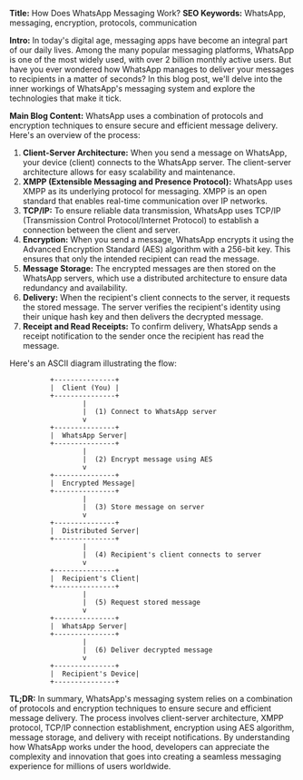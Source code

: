 **Title:** How Does WhatsApp Messaging Work?
**SEO Keywords:** WhatsApp, messaging, encryption, protocols, communication

**Intro:**
In today's digital age, messaging apps have become an integral part of our daily lives. Among the many popular messaging platforms, WhatsApp is one of the most widely used, with over 2 billion monthly active users. But have you ever wondered how WhatsApp manages to deliver your messages to recipients in a matter of seconds? In this blog post, we'll delve into the inner workings of WhatsApp's messaging system and explore the technologies that make it tick.

**Main Blog Content:**
WhatsApp uses a combination of protocols and encryption techniques to ensure secure and efficient message delivery. Here's an overview of the process:

1. **Client-Server Architecture:** When you send a message on WhatsApp, your device (client) connects to the WhatsApp server. The client-server architecture allows for easy scalability and maintenance.
2. **XMPP (Extensible Messaging and Presence Protocol):** WhatsApp uses XMPP as its underlying protocol for messaging. XMPP is an open standard that enables real-time communication over IP networks.
3. **TCP/IP:** To ensure reliable data transmission, WhatsApp uses TCP/IP (Transmission Control Protocol/Internet Protocol) to establish a connection between the client and server.
4. **Encryption:** When you send a message, WhatsApp encrypts it using the Advanced Encryption Standard (AES) algorithm with a 256-bit key. This ensures that only the intended recipient can read the message.
5. **Message Storage:** The encrypted messages are then stored on the WhatsApp servers, which use a distributed architecture to ensure data redundancy and availability.
6. **Delivery:** When the recipient's client connects to the server, it requests the stored message. The server verifies the recipient's identity using their unique hash key and then delivers the decrypted message.
7. **Receipt and Read Receipts:** To confirm delivery, WhatsApp sends a receipt notification to the sender once the recipient has read the message.

Here's an ASCII diagram illustrating the flow:
```
          +---------------+
          |  Client (You) |
          +---------------+
                  |
                  |  (1) Connect to WhatsApp server
                  v
          +---------------+
          |  WhatsApp Server|
          +---------------+
                  |
                  |  (2) Encrypt message using AES
                  v
          +---------------+
          |  Encrypted Message|
          +---------------+
                  |
                  |  (3) Store message on server
                  v
          +---------------+
          |  Distributed Server|
          +---------------+
                  |
                  |  (4) Recipient's client connects to server
                  v
          +---------------+
          |  Recipient's Client|
          +---------------+
                  |
                  |  (5) Request stored message
                  v
          +---------------+
          |  WhatsApp Server|
          +---------------+
                  |
                  |  (6) Deliver decrypted message
                  v
          +---------------+
          |  Recipient's Device|
          +---------------+
```
**TL;DR:**
In summary, WhatsApp's messaging system relies on a combination of protocols and encryption techniques to ensure secure and efficient message delivery. The process involves client-server architecture, XMPP protocol, TCP/IP connection establishment, encryption using AES algorithm, message storage, and delivery with receipt notifications. By understanding how WhatsApp works under the hood, developers can appreciate the complexity and innovation that goes into creating a seamless messaging experience for millions of users worldwide.